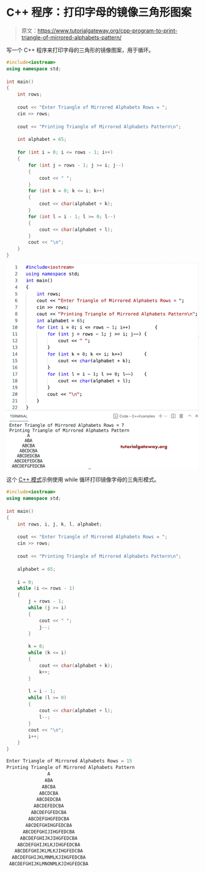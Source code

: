 # C++ 程序：打印字母的镜像三角形图案

> 原文：<https://www.tutorialgateway.org/cpp-program-to-print-triangle-of-mirrored-alphabets-pattern/>

写一个 C++ 程序来打印字母的三角形的镜像图案，用于循环。

```cpp
#include<iostream>
using namespace std;

int main()
{
	int rows;

	cout << "Enter Triangle of Mirrored Alphabets Rows = ";
	cin >> rows;

	cout << "Printing Triangle of Mirrored Alphabets Pattern\n";

	int alphabet = 65;

	for (int i = 0; i <= rows - 1; i++)
	{
		for (int j = rows - 1; j >= i; j--)
		{
			cout << " ";
		}
		for (int k = 0; k <= i; k++)
		{
			cout << char(alphabet + k);
		}
		for (int l = i - 1; l >= 0; l--)
		{
			cout << char(alphabet + l);
		}
		cout << "\n";
	}
}
```

![C++ Program to Print Triangle of Mirrored Alphabets Pattern](img/03626815e1a01bc5f55465a6067de1f1.png)

这个 [C++ 模式](https://www.tutorialgateway.org/cpp-programs/)示例使用 while 循环打印镜像字母的三角形模式。

```cpp
#include<iostream>
using namespace std;

int main()
{
	int rows, i, j, k, l, alphabet;

	cout << "Enter Triangle of Mirrored Alphabets Rows = ";
	cin >> rows;

	cout << "Printing Triangle of Mirrored Alphabets Pattern\n";

	alphabet = 65;

	i = 0;
	while (i <= rows - 1)
	{
		j = rows - 1;
		while (j >= i)
		{
			cout << " ";
			j--;
		}

		k = 0;
		while (k <= i)
		{
			cout << char(alphabet + k);
			k++;
		}

		l = i - 1;
		while (l >= 0)
		{
			cout << char(alphabet + l);
			l--;
		}
		cout << "\n";
		i++;
	}
}
```

```cpp
Enter Triangle of Mirrored Alphabets Rows = 15
Printing Triangle of Mirrored Alphabets Pattern
               A
              ABA
             ABCBA
            ABCDCBA
           ABCDEDCBA
          ABCDEFEDCBA
         ABCDEFGFEDCBA
        ABCDEFGHGFEDCBA
       ABCDEFGHIHGFEDCBA
      ABCDEFGHIJIHGFEDCBA
     ABCDEFGHIJKJIHGFEDCBA
    ABCDEFGHIJKLKJIHGFEDCBA
   ABCDEFGHIJKLMLKJIHGFEDCBA
  ABCDEFGHIJKLMNMLKJIHGFEDCBA
 ABCDEFGHIJKLMNONMLKJIHGFEDCBA
```
